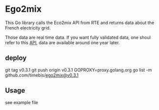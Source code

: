 # Ego2mix

This Go library calls the Eco2mix API from RTE and returns data about the French electricity grid.

Those data are real time data.
If you want fully validated data, one shoul refer to this [API](https://odre.opendatasoft.com/explore/dataset/eco2mix-national-cons-def/information/?disjunctive.nature), data are available around one year later.
## deploy
git tag v0.3.1
git push origin v0.3.1
GOPROXY=proxy.golang.org go list -m github.com/timebis/ego2mix@v0.3.1

## Usage
see example file
